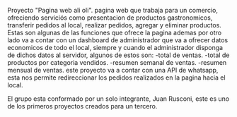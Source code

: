 Proyecto "Pagina web ali oli".
pagina web que trabaja para un comercio, ofreciendo serviciós como presentacion de productos gastronomicos, transferir pedidos al local, realizar pedidos, agregar y eliminar productos.
Estas son algunas de las funciones que ofrece la pagina ademas por otro lado va a contar con un dashboard de administrador que va a ofrecer datos economicos de todo el local, siempre y cuando el administrador disponga de dichos datos al servidor, algunos de estos son:
-total de ventas.
-total de productos por categoria vendidos.
-resumen semanal de ventas.
-resumen mensual de ventas.
este proyecto va a contar con una API de whatsapp, esta nos permite redireccionar los pedidos realizados en la pagina hacia el local.

El grupo esta conformado por un solo integrante, Juan Rusconi, este es uno de los primeros proyectos creados para un tercero.
